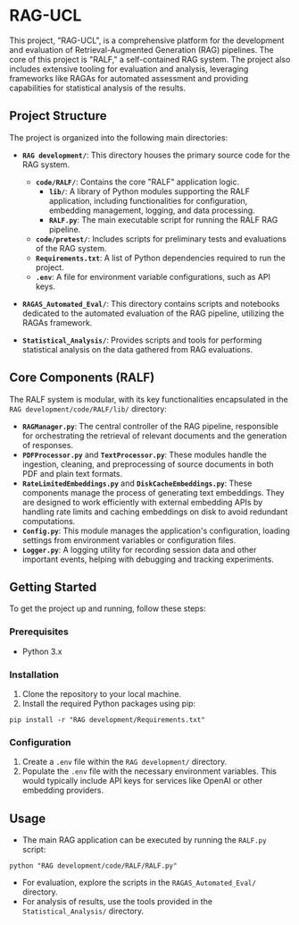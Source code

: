 # RAG-UCL

This project, "RAG-UCL", is a comprehensive platform for the development and evaluation of Retrieval-Augmented Generation (RAG) pipelines. The core of this project is "RALF," a self-contained RAG system. The project also includes extensive tooling for evaluation and analysis, leveraging frameworks like RAGAs for automated assessment and providing capabilities for statistical analysis of the results.

## Project Structure

The project is organized into the following main directories:

-   **`RAG development/`**: This directory houses the primary source code for the RAG system.
    -   **`code/RALF/`**: Contains the core "RALF" application logic.
        -   **`lib/`**: A library of Python modules supporting the RALF application, including functionalities for configuration, embedding management, logging, and data processing.
        -   **`RALF.py`**: The main executable script for running the RALF RAG pipeline.
    -   **`code/pretest/`**: Includes scripts for preliminary tests and evaluations of the RAG system.
    -   **`Requirements.txt`**: A list of Python dependencies required to run the project.
    -   **`.env`**: A file for environment variable configurations, such as API keys.

-   **`RAGAS_Automated_Eval/`**: This directory contains scripts and notebooks dedicated to the automated evaluation of the RAG pipeline, utilizing the RAGAs framework.

-   **`Statistical_Analysis/`**: Provides scripts and tools for performing statistical analysis on the data gathered from RAG evaluations.

## Core Components (RALF)

The RALF system is modular, with its key functionalities encapsulated in the `RAG development/code/RALF/lib/` directory:

-   **`RAGManager.py`**: The central controller of the RAG pipeline, responsible for orchestrating the retrieval of relevant documents and the generation of responses.
-   **`PDFProcessor.py`** and **`TextProcessor.py`**: These modules handle the ingestion, cleaning, and preprocessing of source documents in both PDF and plain text formats.
-   **`RateLimitedEmbeddings.py`** and **`DiskCacheEmbeddings.py`**: These components manage the process of generating text embeddings. They are designed to work efficiently with external embedding APIs by handling rate limits and caching embeddings on disk to avoid redundant computations.
-   **`Config.py`**: This module manages the application's configuration, loading settings from environment variables or configuration files.
-   **`Logger.py`**: A logging utility for recording session data and other important events, helping with debugging and tracking experiments.

## Getting Started

To get the project up and running, follow these steps:

### Prerequisites

-   Python 3.x

### Installation

1.  Clone the repository to your local machine.
2.  Install the required Python packages using pip:
```shell script
pip install -r "RAG development/Requirements.txt"
```


### Configuration

1.  Create a `.env` file within the `RAG development/` directory.
2.  Populate the `.env` file with the necessary environment variables. This would typically include API keys for services like OpenAI or other embedding providers.

## Usage

-   The main RAG application can be executed by running the `RALF.py` script:
```shell script
python "RAG development/code/RALF/RALF.py"
```

-   For evaluation, explore the scripts in the `RAGAS_Automated_Eval/` directory.
-   For analysis of results, use the tools provided in the `Statistical_Analysis/` directory.
